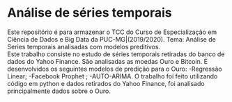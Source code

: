 # Análise de séries temporais
Este repositório é para armazenar o TCC do Curso de Especialização em Ciência de Dados e Big Data da PUC-MG|(2019/2020). 
Tema: Análise de Series temporais analisadas com modelos preditivos.  
Este trabalho consiste no estudo de séries temporais retiradas do banco de dados do Yahoo Finance. São analisadas as moedas Ouro e Bitcoin. É desenvolvidos os seguintes modelos de predição para o Ouro: 
-Regressão Linear; 
-Facebook Prophet ; 
-AUTO-ARIMA.
O trabalho foi feito utilizando código em python e dados retirados do Yahoo Finance, foi analisado principalmente dados sobre o Ouro.
